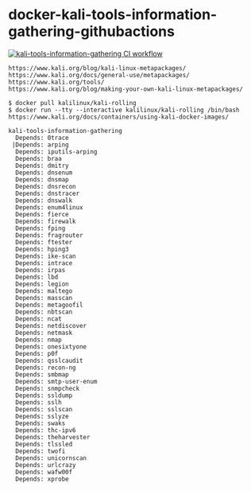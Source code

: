# docker-kali-tools-information-gathering-githubactions

[![kali-tools-information-gathering CI workflow](https://github.com/githubfoam/docker-kali-tools-information-gathering-githubactions/actions/workflows/kali-tools-information-gathering-workflow.yml/badge.svg?branch=main)](https://github.com/githubfoam/docker-kali-tools-information-gathering-githubactions/actions/workflows/kali-tools-information-gathering-workflow.yml)  
~~~
https://www.kali.org/blog/kali-linux-metapackages/
https://www.kali.org/docs/general-use/metapackages/
https://www.kali.org/tools/
https://www.kali.org/blog/making-your-own-kali-linux-metapackages/

$ docker pull kalilinux/kali-rolling
$ docker run --tty --interactive kalilinux/kali-rolling /bin/bash
https://www.kali.org/docs/containers/using-kali-docker-images/

kali-tools-information-gathering
  Depends: 0trace
 |Depends: arping
  Depends: iputils-arping
  Depends: braa
  Depends: dmitry
  Depends: dnsenum
  Depends: dnsmap
  Depends: dnsrecon
  Depends: dnstracer
  Depends: dnswalk
  Depends: enum4linux
  Depends: fierce
  Depends: firewalk
  Depends: fping
  Depends: fragrouter
  Depends: ftester
  Depends: hping3
  Depends: ike-scan
  Depends: intrace
  Depends: irpas
  Depends: lbd
  Depends: legion
  Depends: maltego
  Depends: masscan
  Depends: metagoofil
  Depends: nbtscan
  Depends: ncat
  Depends: netdiscover
  Depends: netmask
  Depends: nmap
  Depends: onesixtyone
  Depends: p0f
  Depends: qsslcaudit
  Depends: recon-ng
  Depends: smbmap
  Depends: smtp-user-enum
  Depends: snmpcheck
  Depends: ssldump
  Depends: sslh
  Depends: sslscan
  Depends: sslyze
  Depends: swaks
  Depends: thc-ipv6
  Depends: theharvester
  Depends: tlssled
  Depends: twofi
  Depends: unicornscan
  Depends: urlcrazy
  Depends: wafw00f
  Depends: xprobe
~~~